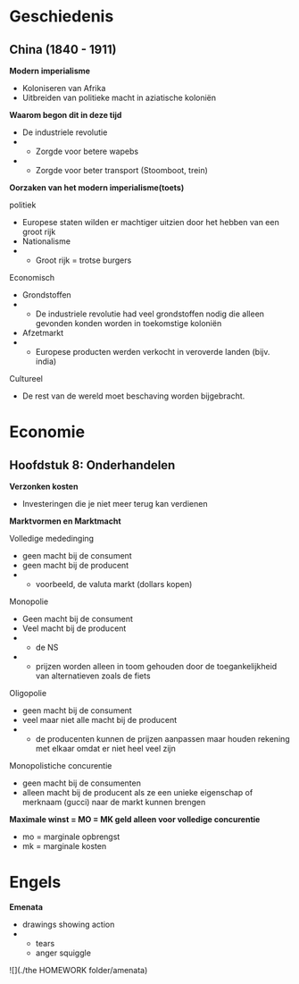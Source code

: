 # Geschiedenis
## China (1840 - 1911)
**Modern imperialisme**
- Koloniseren van Afrika
- Uitbreiden van politieke macht in aziatische koloniën

**Waarom begon dit in deze tijd**
- De industriele revolutie
- - Zorgde voor betere wapebs
- - Zorgde voor beter transport (Stoomboot, trein)

**Oorzaken van het modern imperialisme(toets)**

politiek
- Europese staten wilden er machtiger uitzien door het hebben van een groot rijk
- Nationalisme
- - Groot rijk = trotse burgers

Economisch
- Grondstoffen
- - De industriele revolutie had veel grondstoffen nodig die alleen gevonden konden worden in toekomstige koloniën
- Afzetmarkt
- - Europese producten werden verkocht in veroverde landen (bijv. india)

Cultureel
- De rest van de wereld moet beschaving worden bijgebracht.

# Economie
## Hoofdstuk 8: Onderhandelen
**Verzonken kosten**
- Investeringen die je niet meer terug kan verdienen

**Marktvormen en Marktmacht**

Volledige mededinging
 -  geen macht bij de consument
 -  geen macht bij de producent
 - - voorbeeld, de valuta markt (dollars kopen)

 Monopolie
- Geen macht bij de consument
- Veel macht bij de producent
- - de NS
- - prijzen worden alleen in toom gehouden door de toegankelijkheid van alternatieven zoals de fiets

Oligopolie
- geen macht bij de consument
- veel maar niet alle macht bij de producent
- - de producenten kunnen de prijzen aanpassen maar houden rekening met elkaar omdat er niet heel veel zijn

Monopolistiche concurentie
 - geen macht bij de consumenten
 - alleen macht bij de producent als ze een unieke eigenschap of merknaam (gucci) naar de markt kunnen brengen

**Maximale winst = MO = MK geld alleen voor volledige concurentie**
- mo = marginale opbrengst
- mk = marginale kosten

# Engels
**Emenata**
- drawings showing action
-  - tears
   - anger squiggle

![](./the HOMEWORK folder/amenata)
